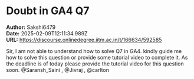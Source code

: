 # Doubt in GA4 Q7

**Author:** Sakshi6479  
**Date:** 2025-02-09T12:11:34.989Z  
**URL:** https://discourse.onlinedegree.iitm.ac.in/t/166634/592585

Sir,
I am not able to understand how to solve Q7 in GA4. kindly guide me how to solve this question or provide some tutorial video to complete it.
As the deadline is of today please provide the tutorial video for this question soon.
@Saransh_Saini , @Jivraj , @carlton
